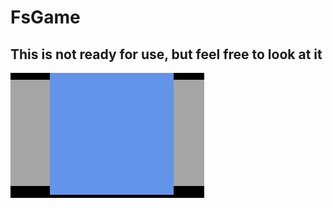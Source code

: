 # FsGame
## This is not ready for use, but feel free to look at it
![Animation of some rectangles](fsgame.gif)